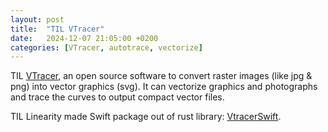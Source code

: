 ```yaml
---
layout: post
title:  "TIL VTracer"
date:   2024-12-07 21:05:00 +0200
categories: [VTracer, autotrace, vectorize]
---
```

TIL [VTracer](https://github.com/visioncortex/vtracer), an open source software to convert raster images (like jpg & png) into vector graphics (svg). It can vectorize graphics and photographs and trace the curves to output compact vector files.

TIL Linearity made Swift package out of rust library: [VtracerSwift](https://github.com/LinearityGmbH/VtracerSwift).
